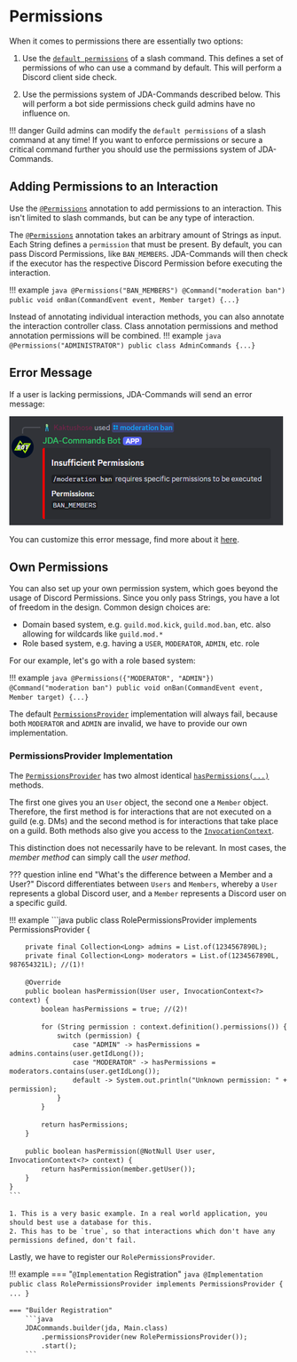 # Permissions
When it comes to permissions there are essentially two options:

1. Use the [`default permissions`](../interactions/commands.md#enabledfor) of a slash command. This defines a set of 
permissions of who can use a command by default. This will perform a Discord client side check. 

2. Use the permissions system of JDA-Commands described below. This will perform a bot side permissions check guild admins
have no influence on.

!!! danger
    Guild admins can modify the `default permissions` of a slash command at any time!  If you want to enforce permissions 
    or secure a critical command further you should use the permissions system of JDA-Commands.

## Adding Permissions to an Interaction
Use the [`@Permissions`](https://kaktushose.github.io/jda-commands/javadocs/latest/io.github.kaktushose.jda.commands.core/com/github/kaktushose/jda/commands/annotations/interactions/Permissions.html)
annotation to add permissions to an interaction. This isn't limited to slash commands, but can
be any type of interaction. 

The [`@Permissions`](https://kaktushose.github.io/jda-commands/javadocs/latest/io.github.kaktushose.jda.commands.core/com/github/kaktushose/jda/commands/annotations/interactions/Permissions.html)
annotation takes an arbitrary amount of Strings as input. Each String defines a `permission` that must be present. By default,
you can pass Discord Permissions, like `BAN_MEMBERS`. JDA-Commands will then check if the executor has the respective
Discord Permission before executing the interaction. 

!!! example
    ```java
    @Permissions("BAN_MEMBERS")
    @Command("moderation ban")
    public void onBan(CommandEvent event, Member target) {...}
    ```

Instead of annotating individual interaction methods, you can also annotate the interaction controller class. Class 
annotation permissions and method annotation permissions will be combined. 
!!! example
    ```java
    @Permissions("ADMINISTRATOR")
    public class AdminCommands {...}
    ```

## Error Message
If a user is lacking permissions, JDA-Commands will send an error message:

![Permissions Error Message](../assets/permissions.png)

You can customize this error message, find more about it [here](../misc/error-messages.md).


## Own Permissions
You can also set up your own permission system, which goes beyond the usage of Discord Permissions. Since you only pass
Strings, you have a lot of freedom in the design. Common design choices are:

- Domain based system, e.g. `guild.mod.kick`, `guild.mod.ban`, etc. also allowing for wildcards like `guild.mod.*`
- Role based system, e.g. having a `USER`, `MODERATOR`, `ADMIN`, etc. role

For our example, let's go with a role based system:

!!! example
    ```java
    @Permissions({"MODERATOR", "ADMIN"})
    @Command("moderation ban")
    public void onBan(CommandEvent event, Member target) {...}
    ```

The default [`PermissionsProvider`](https://kaktushose.github.io/jda-commands/javadocs/latest/io.github.kaktushose.jda.commands.core/com/github/kaktushose/jda/commands/permissions/PermissionsProvider.html)
implementation will always fail, because both `MODERATOR` and `ADMIN` are invalid, we have to provide our own implementation. 

### PermissionsProvider Implementation
The [`PermissionsProvider`](https://kaktushose.github.io/jda-commands/javadocs/latest/io.github.kaktushose.jda.commands.core/com/github/kaktushose/jda/commands/permissions/PermissionsProvider.html)
has two almost identical [`hasPermissions(...)`](https://kaktushose.github.io/jda-commands/javadocs/latest/io.github.kaktushose.jda.commands.core/com/github/kaktushose/jda/commands/permissions/PermissionsProvider.html#method-detail) methods.

The first one gives you an `User` object, the second one a 
`Member` object. Therefore, the first method is for interactions that are not executed on a guild (e.g. DMs) and the 
second method is for interactions that take place on a guild. Both methods also give you access to the 
[`InvocationContext`](https://kaktushose.github.io/jda-commands/javadocs/latest/io.github.kaktushose.jda.commands.core/com/github/kaktushose/jda/commands/dispatching/context/InvocationContext.html).

This distinction does not necessarily have to be relevant. In most cases, the _member method_ can simply call the _user method_.

??? question inline end "What's the difference between a Member and a User?"
    Discord differentiates between `Users` and `Members`, whereby a `User` represents a global Discord user, and a 
    `Member` represents a Discord user on a specific guild.

!!! example
    ```java
    public class RolePermissionsProvider implements PermissionsProvider {

        private final Collection<Long> admins = List.of(1234567890L);
        private final Collection<Long> moderators = List.of(1234567890L, 987654321L); //(1)!

        @Override
        public boolean hasPermission(User user, InvocationContext<?> context) {
            boolean hasPermissions = true; //(2)!

            for (String permission : context.definition().permissions()) {
                switch (permission) {
                    case "ADMIN" -> hasPermissions = admins.contains(user.getIdLong());
                    case "MODERATOR" -> hasPermissions = moderators.contains(user.getIdLong());
                    default -> System.out.println("Unknown permission: " + permission);
                }
            }
        
            return hasPermissions;
        }

        public boolean hasPermission(@NotNull User user, InvocationContext<?> context) {
            return hasPermission(member.getUser());
        }
    }
    ```
    
    1. This is a very basic example. In a real world application, you should best use a database for this.
    2. This has to be `true`, so that interactions which don't have any permissions defined, don't fail. 

Lastly, we have to register our `RolePermissionsProvider`.

!!! example
    === "`@Implementation` Registration"
        ```java
        @Implementation
        public class RolePermissionsProvider implements PermissionsProvider {
            ...
        }
        ```

    === "Builder Registration" 
        ```java
        JDACommands.builder(jda, Main.class)
            .permissionsProvider(new RolePermissionsProvider());
            .start();
        ```
